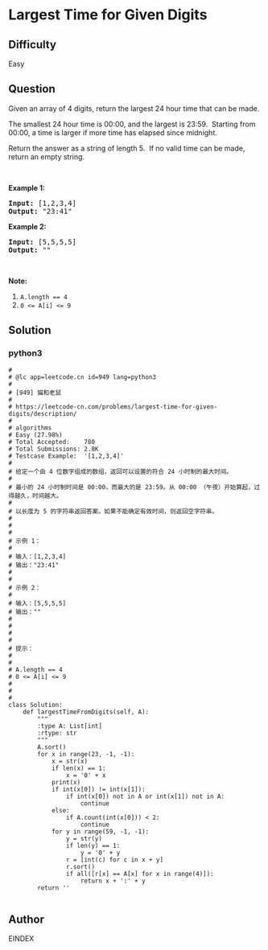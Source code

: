 # Largest Time for Given Digits

## Difficulty
Easy

## Question
<p>Given an array of 4 digits, return the largest 24 hour time that can be made.</p>

<p>The smallest 24 hour time is 00:00, and the largest is 23:59.&nbsp; Starting from 00:00, a time is larger if more time has elapsed since midnight.</p>

<p>Return the answer as a string of length 5.&nbsp; If no valid time can be made, return an empty string.</p>

<p>&nbsp;</p>

<div>
<p><strong>Example 1:</strong></p>

<pre>
<strong>Input: </strong><span id="example-input-1-1">[1,2,3,4]</span>
<strong>Output: </strong><span id="example-output-1">&quot;23:41&quot;</span>
</pre>

<div>
<p><strong>Example 2:</strong></p>

<pre>
<strong>Input: </strong><span id="example-input-2-1">[5,5,5,5]</span>
<strong>Output: </strong><span id="example-output-2">&quot;&quot;</span>
</pre>

<p>&nbsp;</p>

<p><strong><span>Note:</span></strong></p>

<ol>
	<li><code>A.length == 4</code></li>
	<li><code>0 &lt;= A[i] &lt;= 9</code></li>
</ol>
</div>
</div>

## Solution
### python3
```python3
#
# @lc app=leetcode.cn id=949 lang=python3
#
# [949] 猫和老鼠
#
# https://leetcode-cn.com/problems/largest-time-for-given-digits/description/
#
# algorithms
# Easy (27.98%)
# Total Accepted:    780
# Total Submissions: 2.8K
# Testcase Example:  '[1,2,3,4]'
#
# 给定一个由 4 位数字组成的数组，返回可以设置的符合 24 小时制的最大时间。
# 
# 最小的 24 小时制时间是 00:00，而最大的是 23:59。从 00:00 （午夜）开始算起，过得越久，时间越大。
# 
# 以长度为 5 的字符串返回答案。如果不能确定有效时间，则返回空字符串。
# 
# 
# 
# 示例 1：
# 
# 输入：[1,2,3,4]
# 输出："23:41"
# 
# 
# 示例 2：
# 
# 输入：[5,5,5,5]
# 输出：""
# 
# 
# 
# 
# 提示：
# 
# 
# A.length == 4
# 0 <= A[i] <= 9
# 
# 
#
class Solution:
    def largestTimeFromDigits(self, A):
        """
        :type A: List[int]
        :rtype: str
        """
        A.sort()
        for x in range(23, -1, -1):
            x = str(x)
            if len(x) == 1:
                x = '0' + x
            print(x)
            if int(x[0]) != int(x[1]):
                if int(x[0]) not in A or int(x[1]) not in A:
                    continue
            else:
                if A.count(int(x[0])) < 2:
                    continue
            for y in range(59, -1, -1):
                y = str(y)
                if len(y) == 1:
                    y = '0' + y
                r = [int(c) for c in x + y]
                r.sort()
                if all([r[x] == A[x] for x in range(4)]):
                    return x + ':' + y 
        return ''


```

## Author
EINDEX
